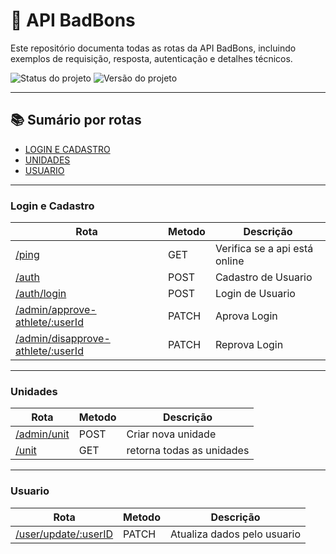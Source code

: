 # 🚀 API BadBons

Este repositório documenta todas as rotas da API BadBons, incluindo exemplos de requisição, resposta, autenticação e detalhes técnicos.

![Status do projeto](https://camo.githubusercontent.com/92e31ba8defedda019020920514ab8b2542d2b21e0162f088870ebde8171efb0/68747470733a2f2f696d672e736869656c64732e696f2f62616467652f7374617475732d656d253230646573656e766f6c76696d656e746f2d79656c6c6f77) ![Versão do projeto](https://camo.githubusercontent.com/eb2ced8b4e517e1b6b7da52500a052fbf18073b473abb1eb01a6a1a023424b28/68747470733a2f2f696d672e736869656c64732e696f2f62616467652f766572732543332541336f2d312e302e302d626c7565) 

***

## 📚 Sumário por rotas

- [LOGIN E CADASTRO](#login-e-cadastro)
- [UNIDADES](#unidades)
- [USUARIO](#usuario)

***

### Login e Cadastro

| Rota                                                   | Metodo        | Descrição                     |
|--------------------------------------------------------|---------------|-------------------------------|
| [/ping](/src)                                          | GET           | Verifica se a api está online |
| [/auth](/src/routes/auth)                              | POST          | Cadastro de Usuario           |
| [/auth/login](/src/routes/auth)                        | POST          | Login de Usuario              |
| [/admin/approve-athlete/:userId](/src/routes/admin)    | PATCH         | Aprova Login                  |
| [/admin/disapprove-athlete/:userId](/src/routes/admin) | PATCH         | Reprova Login                 |

***

### Unidades

| Rota                               | Metodo        | Descrição                 |
|------------------------------------|---------------|---------------------------|
| [/admin/unit](/src/routes/admin)   | POST          | Criar nova unidade        |
| [/unit](/src/routes/unit)          | GET           | retorna todas as unidades |

***

### Usuario

| Rota                                      | Metodo        | Descrição                   |
|-------------------------------------------|---------------|-----------------------------|
| [/user/update/:userID](/src/routes/user)  | PATCH         | Atualiza dados pelo usuario |